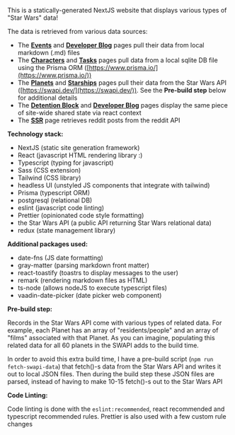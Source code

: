 This is a statically-generated NextJS website that displays various types of "Star Wars" data!

The data is retrieved from various data sources:

- The **[Events](/events)** and **[Developer Blog](/devblog)** pages pull their data from local markdown (.md) files
- The **[Characters](/characters)** and **[Tasks](/tasks)** pages pull data from a local sqlite DB file using the Prisma ORM ([https://www.prisma.io/](https://www.prisma.io/))
- The **[Planets](/planets)** and **[Starships](/starships)** pages pull their data from the Star Wars API ([https://swapi.dev/](https://swapi.dev/)). See the **Pre-build step** below for additional details
- The **[Detention Block](/detentionBlock)** and **[Developer Blog](/devblog)** pages display the same piece of site-wide shared state via react context
- The **[SSR](/ssr)** page retrieves reddit posts from the reddit API

**Technology stack:**

- NextJS (static site generation framework)
- React (javascript HTML rendering library :)
- Typescript (typing for javascript)
- Sass (CSS extension)
- Tailwind (CSS library)
- headless UI (unstyled JS components that integrate with tailwind)
- Prisma (typescript ORM)
- postgresql (relational DB)
- eslint (javascript code linting)
- Prettier (opinionated code style formatting)
- the Star Wars API (a public API returning Star Wars relational data)
- redux (state management library)

**Additional packages used:**

- date-fns (JS date formatting)
- gray-matter (parsing markdown front matter)
- react-toastify (toastrs to display messages to the user)
- remark (rendering markdown files as HTML)
- ts-node (allows nodeJS to execute typescript files)
- vaadin-date-picker (date picker web component)

**Pre-build step:**

Records in the Star Wars API come with various types of related data. For example, each Planet has an array of "residents/people" and an array of "films" associated with that Planet. As you can imagine, populating this related data for all 60 planets in the SWAPI adds to the build time.

In order to avoid this extra build time, I have a pre-build script (`npm run fetch-swapi-data`) that fetch()-s data from the Star Wars API and writes it out to local JSON files. Then during the build step these JSON files are parsed, instead of having to make 10-15 fetch()-s out to the Star Wars API

**Code Linting:**

Code linting is done with the `eslint:recommended`, react recommended and typescript recommended rules.  Prettier is also used with a few custom rule changes